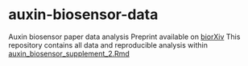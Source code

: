 # auxin-biosensor-data
 Auxin biosensor paper data analysis
 Preprint available on [biorXiv](https://www.biorxiv.org/content/10.1101/2023.03.21.533585v1)
 This repository contains all data and reproducible analysis within [auxin_biosensor_supplement_2.Rmd](https://github.com/PlantSynBioLab/auxin-biosensor-data/blob/main/auxin_biosensor_supplement_2.Rmd)
